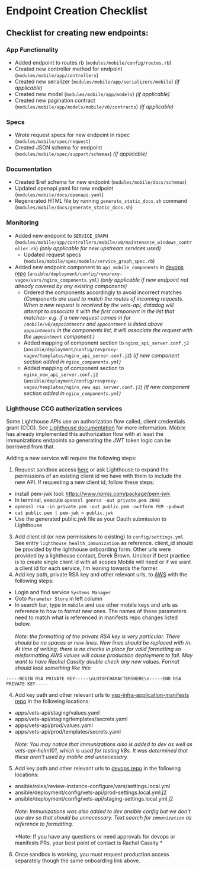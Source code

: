 # Endpoint Creation Checklist
## Checklist for creating new endpoints:
### App Functionality
* Added endpoint to routes.rb (`modules/mobile/config/routes.rb`)
* Created new controller method for endpoint (`modules/mobile/app/controllers`)
* Created new serializer (`modules/mobile/app/serializers/mobile`) _(if applicable)_
* Created new model (`modules/mobile/app/models`) _(if applicable)_
* Created new pagination contract (`modules/mobile/app/models/mobile/v0/contracts`) _(if applicable)_
### Specs
* Wrote request specs for new endpoint in rspec (`modules/mobile/spec/request`)
* Created JSON schema for endpoint (`modules/mobile/spec/support/schemas`) _(if applicable)_
### Documentation
* Created $ref schema for new endpoint (`modules/mobile/docs/schemas`)
* Updated openapi.yaml for new endpoint (`modules/mobile/docs/openapi.yaml`)
* Regenerated HTML file by running `generate_static_docs.sh` command (`modules/mobile/docs/generate_static_docs.sh`)
### Monitoring
* Added new endpoint to `SERVICE_GRAPH` (`modules/mobile/app/controllers/mobile/v0/maintenance_windows_controller.rb`) _(only applicable for new upstream services used)_
  * Updated request specs (`modules/mobile/spec/models/service_graph_spec.rb`)
* Added new endpoint component to `api_mobile_components` in [devops repo](https://github.com/department-of-veterans-affairs/devops) (`ansible/deployment/config/revproxy-vagov/vars/nginx_components.yml`) _(only applicable if new endpoint not already covered by any existing components)_
  * Ordered the components accordingly to avoid incorrect matches _(Components are used to match the routes of incoming requests. When a new request is received by the vets-api, datadog will attempt to associate it with the first component in the list that matches- e.g. if a new request comes in for `/mobile/v0/appointments` and `appointment` is listed above `appointments` in the components list, it will associate the request with the `appointment` component.)_
  * Added mapping of component section to `nginx_api_server.conf.j2` (`ansible/deployment/config/revproxy-vagov/templates/nginx_api_server.conf.j2`) _(if new component section added in `nginx_components.yml`)_
  * Added mapping of component section to `nginx_new_api_server.conf.j2` (`ansible/deployment/config/revproxy-vagov/templates/nginx_new_api_server.conf.j2`) _(if new component section added in `nginx_components.yml`)_
### Lighthouse CCG authorization services
Some Lighthouse APIs use an authorization flow called, client credentials grant (CCG). See [Lighthouse documentation](https://dev-developer.va.gov/explore/authorization/docs/client-credentials?api=va_letter_generator) for more information. Mobile has already implemented this authorization flow with at least the immunizations endpoints so generating the JWT token logic can be borrowed from that. 

Adding a new service will require the following steps: 
  1. Request sandbox access [here](https://dev-developer.va.gov/onboarding/request-sandbox-access) or ask Lighthouse to expand the permissions of an existing client id we have with them to include the new API. If requesting a new client id, follow these steps:
  * install pem-jwk tool: https://www.npmjs.com/package/pem-jwk
  * In terminal, execute `openssl genrsa -out private.pem 2048`
  * `openssl rsa -in private.pem -out public.pem -outform PEM -pubout`
  * `cat public.pem | pem-jwk > public.jwk`
  * Use the generated public.jwk file as your Oauth submission to Lighthouse 
  3. Add client id (or new permissions to existing) to `config/settings.yml`. See entry `lighthouse_health_immunization` as reference. client_id should be provided by the lighthouse onboarding form. Other urls were provided by a lighthouse contact, Derek Brown. Unclear if best practice is to create single client id with all scopes Mobile will need or if we want a client id for each service, I'm leaning towards the former.
  4. Add key path, private RSA key and other relevant urls, to [AWS](https://dsvagovcloud.signin.amazonaws-us-gov.com/console) with the following steps:
  * Login and find service `Systems Manager`
  * Goto `Parameter Store` in left column
  * In search bar, type in `mobile` and use other mobile keys and urls as reference to how to format new ones. The names of these parameters need to match what is referenced in manifests repo changes listed below. 
  <br/><br/>*Note: the formatting of the private RSA key is very particular. There should be no spaces or new lines. New lines should be replaced with /n. At time of writing, there is no checks in place for valid formatting so misformatting AWS values will cause production deployment to fail. May want to have Rachel Cassity double check any new values. Format should look something like this:* 
```
-----BEGIN RSA PRIVATE KEY-----\nLOTOFCHARACTERSHERE\n-----END RSA PRIVATE KEY-----
```
  4. Add key path and other relevant urls to [vsp-infra-application-manifests repo](https://github.com/department-of-veterans-affairs/vsp-infra-application-manifests) in the following locations: 
  * apps/vets-api/staging/values.yaml
  * apps/vets-api/staging/templates/secrets.yaml
  * apps/vets-api/prod/values.yaml
  * apps/vets-api/prod/templates/secrets.yaml
  <br/><br/>*Note: You may notice that immunizations also is added to dev as well as vets-api-helm101, which is used for testing k8s. It was determined that these aren't used by mobile and unnecessary.*
  5. Add key path and other relevant urls to [devops repo](https://github.com/department-of-veterans-affairs/devops) in the following locations:
  * ansible/roles/review-instance-configure/vars/settings.local.yml
  * ansible/deployment/config/vets-api/prod-settings.local.yml.j2
  * ansible/deployment/config/vets-api/staging-settings.local.yml.j2
  <br/><br/>*Note: Immunizations was also added to dev ansible config but we don't use dev so that should be unnecessary. Text search for `immunization` as reference to formatting.*
  <br/><br/>*Note: If you have any questions or need approvals for devops or manifests PRs, your best point of contact is Rachal Cassity *

  6. Once sandbox is working, you must request production access separately though the same onboarding link above. 
